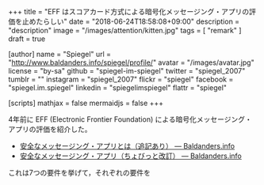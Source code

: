 +++
title = "EFF はスコアカード方式による暗号化メッセージング・アプリの評価を止めたらしい"
date =  "2018-06-24T18:58:08+09:00"
description = "description"
image = "/images/attention/kitten.jpg"
tags        = [ "remark" ]
draft = true

[author]
  name      = "Spiegel"
  url       = "http://www.baldanders.info/spiegel/profile/"
  avatar    = "/images/avatar.jpg"
  license   = "by-sa"
  github    = "spiegel-im-spiegel"
  twitter   = "spiegel_2007"
  tumblr    = ""
  instagram = "spiegel_2007"
  flickr    = "spiegel"
  facebook  = "spiegel.im.spiegel"
  linkedin  = "spiegelimspiegel"
  flattr    = "spiegel"

[scripts]
  mathjax = false
  mermaidjs = false
+++

4年前に EFF (Electronic Frontier Foundation) による暗号化メッセージング・アプリの評価を紹介した。

- [安全なメッセージング・アプリとは（追記あり） — Baldanders.info](http://www.baldanders.info/spiegel/log2/000782.shtml)
- [安全なメッセージング・アプリ（ちょびっと改訂） — Baldanders.info](http://www.baldanders.info/spiegel/log2/000800.shtml)

これは7つの要件を挙げて，それぞれの要件を








<!-- eof -->

